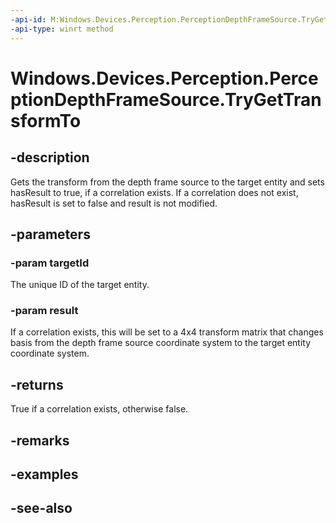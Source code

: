 ```yaml
---
-api-id: M:Windows.Devices.Perception.PerceptionDepthFrameSource.TryGetTransformTo(System.String,Windows.Foundation.Numerics.Matrix4x4@)
-api-type: winrt method
---
```


<!-- Method syntax
public bool TryGetTransformTo(System.String targetId, Windows.Foundation.Numerics.Matrix4x4 result)
-->

# Windows.Devices.Perception.PerceptionDepthFrameSource.TryGetTransformTo

## -description
Gets the transform from the depth frame source to the target entity and sets hasResult to true, if a correlation exists. If a correlation does not exist, hasResult is set to false and result is not modified.

## -parameters
### -param targetId
The unique ID of the target entity.

### -param result
If a correlation exists, this will be set to a 4x4 transform matrix that changes basis from the depth frame source coordinate system to the target entity coordinate system.

## -returns
True if a correlation exists, otherwise false.

## -remarks

## -examples

## -see-also
